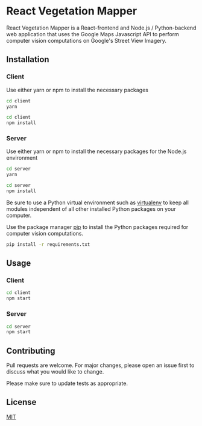 # React Vegetation Mapper

React Vegetation Mapper is a React-frontend and Node.js / Python-backend web application that uses the Google Maps Javascript API to perform computer vision computations on Google's Street View Imagery.

## Installation

### Client

Use either yarn or npm to install the necessary packages

```bash
cd client
yarn
```

```bash
cd client
npm install
```

### Server

Use either yarn or npm to install the necessary packages for the Node.js environment

```bash
cd server
yarn
```

```bash
cd server
npm install
```

Be sure to use a Python virtual environment such as [virtualenv](https://docs.python.org/3/library/venv.html#module-venv) to keep all modules independent of all other installed Python packages on your computer.

Use the package manager [pip](https://pip.pypa.io/en/stable/) to install the Python packages required for computer vision computations.

```bash
pip install -r requirements.txt
```

## Usage

### Client

```bash
cd client
npm start
```

### Server

```bash
cd server
npm start
```

## Contributing

Pull requests are welcome. For major changes, please open an issue first to discuss what you would like to change.

Please make sure to update tests as appropriate.

## License

[MIT](https://choosealicense.com/licenses/mit/)
